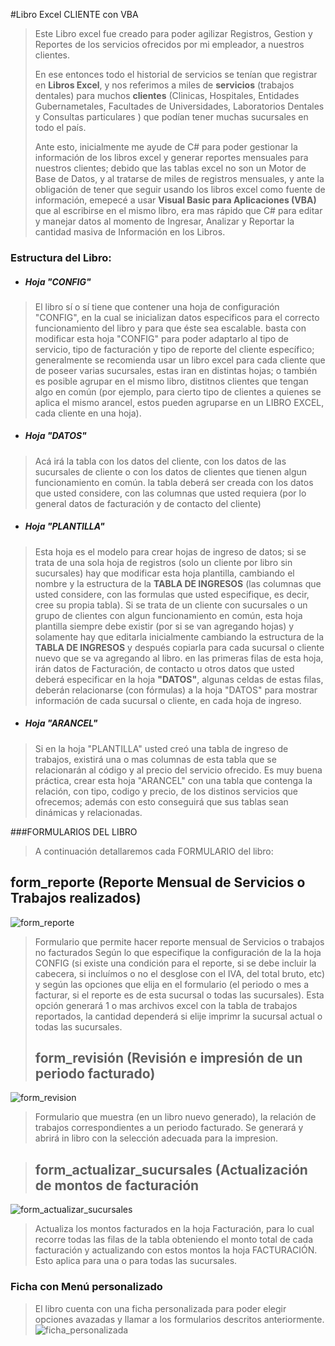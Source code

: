 #Libro Excel CLIENTE con VBA
>Este Libro excel fue creado para poder agilizar Registros, Gestion y Reportes de los servicios ofrecidos por mi empleador, a nuestros clientes.
>
>En ese entonces todo el historial de servicios se tenían que registrar en **Libros Excel**, y nos referimos a miles de **servicios** (trabajos dentales) para muchos **clientes** (Clinicas, Hospitales, Entidades Gubernametales, Facultades de Universidades, Laboratorios Dentales y Consultas particulares ) que podían tener muchas sucursales en todo el país.
>
>Ante esto, inicialmente me ayude de C# para poder gestionar la información de los libros excel  y generar reportes mensuales para nuestros clientes; debido que las tablas excel no son un Motor de Base de Datos, y al tratarse de miles de registros mensuales, y ante la obligación de tener que seguir usando los libros excel como fuente de información, emepecé a usar **Visual Basic para Aplicaciones (VBA)** que al escribirse en el mismo libro, era mas rápido que C# para editar y manejar datos al momento de Ingresar, Analizar y Reportar la cantidad masiva de Información en los Libros.
>
>
### Estructura del Libro:
* ##### Hoja "CONFIG"
>El libro sí o sí tiene que contener una hoja de configuración "CONFIG", en la cual se inicializan datos especificos para el correcto funcionamiento del libro y para que éste sea escalable. basta con modificar esta hoja "CONFIG" para poder adaptarlo al tipo de servicio, tipo de facturación y tipo de reporte del cliente específico; generalmente se recomienda usar un libro excel para cada cliente que de poseer varias sucursales, estas iran en distintas hojas; o también es posible agrupar en el mismo libro, distitnos clientes que tengan algo en común (por ejemplo, para cierto tipo de clientes a quienes se aplica el mismo arancel, estos pueden agruparse en un LIBRO EXCEL, cada cliente en una hoja).
>
* ##### Hoja "DATOS"
>Acá irá la tabla con los datos del cliente, con los datos de las sucursales de cliente o con los datos de clientes que tienen algun funcionamiento en común. la tabla deberá ser creada con los datos que usted considere, con las columnas que usted requiera (por lo general datos de facturación y de contacto del cliente)
>
* ##### Hoja "PLANTILLA"
>Esta hoja es el modelo para crear hojas de ingreso de datos; si se trata de una sola hoja de registros (solo un cliente por libro sin sucursales) hay que modificar esta hoja plantilla, cambiando el nombre y la estructura de la **TABLA DE INGRESOS** (las columnas que usted considere, con las formulas que usted especifique, es decir, cree su propia tabla). Si se trata de un cliente con sucursales o un grupo de clientes con algun funcionamiento en común, esta hoja plantilla siempre debe existir (por si se van agregando hojas) y solamente hay que editarla inicialmente cambiando la estructura de la **TABLA DE INGRESOS** y después copiarla para cada sucursal o cliente nuevo que se va agregando al libro.
>en las primeras filas de esta hoja, irán datos de Facturación, de contacto u otros datos que  usted deberá especificar en la hoja **"DATOS"**, algunas celdas de estas filas, deberán relacionarse (con fórmulas) a la hoja "DATOS" para mostrar información de cada sucursal o cliente, en cada hoja de ingreso.
>
* ##### Hoja "ARANCEL"
>Si en la hoja "PLANTILLA" usted creó una tabla de ingreso de trabajos, existirá una o mas columnas de esta tabla que se relacionarán al código y al precio del servicio ofrecido. Es muy buena práctica, crear esta hoja "ARANCEL" con una tabla que contenga la relación, con tipo, codigo y precio, de los distinos servicios que ofrecemos; además con esto conseguirá que sus tablas sean dinámicas y relacionadas.

###FORMULARIOS DEL LIBRO
>A continuación detallaremos cada FORMULARIO del libro:
## form_reporte (Reporte Mensual de Servicios o Trabajos realizados)
![form_reporte](https://raw.githubusercontent.com/ofaber82/VBA/master/IMAGENES/form_reporte.png)
>Formulario que permite hacer reporte mensual de Servicios o trabajos no facturados  Según lo que especifique la configuración de la la hoja CONFIG (si existe una condición para el reporte, si se debe incluir la cabecera, si incluímos o no el desglose con el IVA, del total bruto, etc) y según las opciones que elija en el formulario (el periodo o mes a facturar, si el reporte es de esta sucursal o todas las sucursales). Esta opción generará 1 o mas archivos excel con la tabla de trabajos reportados, la cantidad dependerá si elije imprimr la sucursal actual o todas las sucursales.
>
>## form_revisión (Revisión e impresión de un periodo facturado)
![form_revision](https://raw.githubusercontent.com/ofaber82/VBA/master/IMAGENES/form_revision.png)
>Formulario que muestra (en un libro nuevo generado), la relación de trabajos correspondientes a un periodo facturado. Se generará y abrirá in libro con la selección adecuada para la impresion.

>## form_actualizar_sucursales (Actualización de montos de facturación
![form_actualizar_sucursales](https://raw.githubusercontent.com/ofaber82/VBA/master/IMAGENES/form_actualizar_sucursales.png)
>Actualiza los montos facturados en la hoja Facturación, para lo cual recorre todas las filas de la tabla obteniendo el monto total de cada facturación y actualizando con estos montos la hoja FACTURACIÓN. Esto aplica para una o para todas las sucursales.

### Ficha con Menú personalizado
>El libro cuenta con una ficha personalizada para poder elegir opciones avazadas y llamar a los formularios descritos anteriormente.
![ficha_personalizada](https://raw.githubusercontent.com/ofaber82/VBA/master/IMAGENES/ficha_personalizada.png)